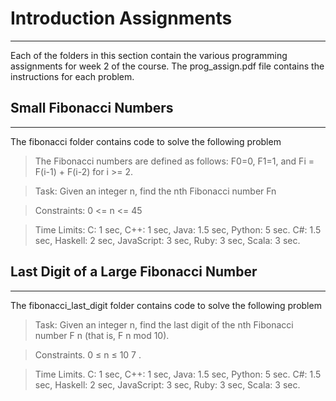 # Introduction Assignments 
-----

Each of the folders in this section contain the various programming assignments for week 2 of the course.  The prog_assign.pdf file contains the instructions for each problem.
  
## Small Fibonacci Numbers
------

The fibonacci folder contains code to solve the following problem

> The Fibonacci numbers are defined as follows: F0=0, F1=1, and Fi = F(i-1) + F(i-2) for i >= 2.
 
>Task: Given an integer n, find the nth Fibonacci number Fn

>Constraints: 0 <= n <= 45

>Time Limits: C: 1 sec, C++: 1 sec, Java: 1.5 sec, Python: 5 sec. C#: 1.5 sec, Haskell: 2 sec, JavaScript:
  3 sec, Ruby: 3 sec, Scala: 3 sec.
  
## Last Digit of a Large Fibonacci Number
------

The fibonacci_last_digit folder contains code to solve the following problem

>Task: Given an integer n, find the last digit of the nth Fibonacci number F n (that is, F n mod 10).

>Constraints. 0 ≤ n ≤ 10 7 .

>Time Limits. C: 1 sec, C++: 1 sec, Java: 1.5 sec, Python: 5 sec. C#: 1.5 sec, Haskell: 2 sec, JavaScript:
 3 sec, Ruby: 3 sec, Scala: 3 sec.
